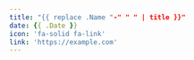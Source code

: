 ```yaml
---
title: "{{ replace .Name "-" " " | title }}"
date: {{ .Date }}
icon: 'fa-solid fa-link'
link: 'https://example.com'
---
```


